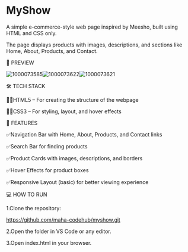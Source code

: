 # MyShow
A simple e-commerce-style web page inspired by Meesho, built using HTML and CSS only.

The page displays products with images, descriptions, and sections like Home, About, Products, and Contact.

📸 PREVIEW 


![1000073585](https://github.com/user-attachments/assets/cbbf2fe9-f617-4545-af5b-44a4a7ab76e4)![1000073622](https://github.com/user-attachments/assets/28d596d2-80ec-45f2-a0e1-b4132080417c)![1000073621](https://github.com/user-attachments/assets/59e19745-71eb-49cf-8fd4-93ddb529ff72)


🛠 TECH STACK 

👩‍💻HTML5 – For creating the structure of the webpage

👨‍💻CSS3 – For styling, layout, and hover effects

🚀 FEATURES 

✅️Navigation Bar with Home, About, Products, and Contact links

✅️Search Bar for finding products

✅️Product Cards with images, descriptions, and borders

✅️Hover Effects for product boxes

✅️Responsive Layout (basic) for better viewing experience


💻 HOW TO RUN


1.Clone the repository:

 https://github.com/maha-codehub/myshow.git


2.Open the folder in VS Code or any editor.

3.Open index.html in your browser.














